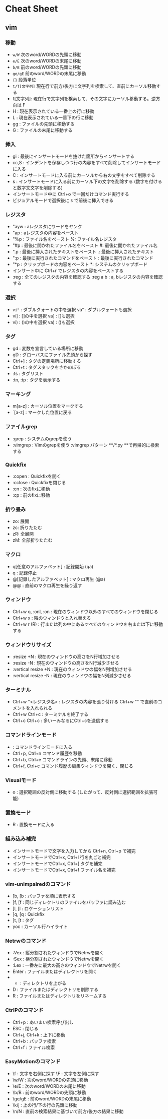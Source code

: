 # Cheat Sheet

## vim

### 移動
* `w/W` 次のword/WORDの先頭に移動
* `e/E` 次のword/WORDの末尾に移動
* `b/B` 前のword/WORDの先頭に移動
* `ge/gE` 前のword/WORDの末尾に移動
* `{}` 段落単位
* `t/T[文字列]` 現在行で前方/後方に文字列を検索して、直前にカーソル移動する
* f[文字列]: 現在行で文字列を検索して、その文字にカーソル移動する。逆方向は F
* H : 現在表示されている一番上の行に移動
* L : 現在表示されている一番下の行に移動
* gg : ファイルの先頭に移動する
* G : ファイルの末尾に移動する

### 挿入
* gi : 最後にインサートモードを抜けた箇所からインサートする
* cc,S : インデントを保存しつつ行の内容をすべて削除してインサートモードに入る
* C : インサートモードに入る前にカーソルから右の文字をすべて削除する
* s : インサートモードに入る前にカーソル下の文字を削除する (数字を付けると数字文文字を削除する)
* インサートモード中に Ctrl+o で一回だけコマンド実行する
* ビジュアルモードで選択後に `S` で前後に挿入できる

### レジスタ
* "ayw : aレジスタにワードをヤンク
* "ap : aレジスタの内容をペースト
* "%p : ファイル名をペースト %: ファイル名レジスタ
* "#p : 最後に開かれたファイル名をペースト #: 最後に開かれたファイル名
* ".p : 最後に挿入されたテキストをペースト .: 最後に挿入されたテキスト
* ":p : 最後に実行されたコマンドをペースト : 最後に実行されたコマンド
* "*p : クリップボードの内容をペースト *: システムのクリップボード
* インサート中に Ctrl+r でレジスタの内容をペーストする
* :reg : 全てのレジスタの内容を確認する :reg a b : a, bレジスタの内容を確認する

### 選択
* `vi"` : ダブルクォートの中を選択  va" : ダブルクォートも選択
* vi] : []の中を選択  va] : []も選択
* vi) : ()の中を選択  va) : ()も選択

### タグ
* gd : 変数を宣言している場所に移動
* gD : グローバスにファイル先頭から探す
* Ctrl+] : タグの定義場所に移動する
* Ctrl+t : タグスタックをさかのぼる
* :ts : タグリスト
* :tn, :tp : タグを表示する

### マーキング
* m[a-z] : カーソル位置をマークする
* `[a-z] : マークした位置に戻る

### ファイルgrep
* :grep : システムのgrepを使う
* :vimgrep : Vimのgrepを使う :vimgrep パターン **/*.py **で再帰的に検索する

### Quickfix
* :copen : Quickfixを開く
* :cclose : Quickfixを閉じる
* :cn : 次のfixに移動
* :cp : 前のfixに移動

### 折り畳み
* zo: 展開
* zc: 折りたたむ
* zR: 全展開
* zM: 全部折りたたむ

### マクロ
* q[任意のアルファベット] : 記録開始 (qa)
* q : 記録停止
* @[記録したアルファベット] : マクロ再生 (@a)
* @@ : 直前のマクロ再生を繰り返す

### ウィンドウ
* Ctrl+w o, :onl, :on : 現在のウィンドウ以外のすべてのウィンドウを閉じる
* Ctrl+w x : 隣のウィンドウと入れ替える
* Ctrl+w r (R) : 行または列の中にあるすべてのウィンドウを右または下に移動する

### ウィンドウリサイズ
* :resize +N : 現在のウィンドウの高さをN行増加させる
* :resize -N : 現在のウィンドウの高さをN行減少させる
* :vertical resize +N : 現在のウィンドウの幅をN列増加させる
* :vertical resize -N : 現在のウィンドウの幅をN列減少させる

### ターミナル
* Ctrl+w "<レジスタ名> : レジスタの内容を張り付ける  Ctrl+w "" で直前のコメントを入れられる
* Ctrl+w Ctrl+c : ターミナルを終了する
* Ctrl+c Ctrl+c : 多いーみなるにCtrl+cを送信する

### コマンドラインモード
* : コマンドラインモードに入る
* Ctrl+p, Ctrl+n コマンド履歴を移動
* Ctrl+b, Ctrl+e コマンドラインの先頭、末尾に移動
* Ctrl+f, Ctrl+c コマンド履歴の編集ウィンドウを開く、閉じる

### Visualモード
* o : 選択範囲の反対側に移動する (したがって、反対側に選択範囲を拡張可能)

### 置換モード
* R : 置換モードに入る

### 組み込み補完
* インサートモードで文字を入力してから Ctrl+n, Ctrl+p で補完
* インサートモードでCtrl+x, Ctrl+l 行を丸ごと補完
* インサートモードでCtrl+x, Ctrl+] タグを補完
* インサートモードでCtrl+x, Ctrl+f ファイル名を補完

### vim-unimpairedのコマンド
* ]b, [b : バッファを順に表示する
* ]f, [f : 同じディレクトリのファイルをバッファに読み込む
* ]l, [l : ロケーションリスト
* ]q, [q : Quickfix
* ]t, [t : タグ
* yoc : カーソル行ハイライト

### Netrwのコマンド
* :Vex : 縦分割されたウィンドウでNetrwを開く
* :Sex : 横分割されたウィンドウでNetrwを開く
* :Lex : 一番左に最大の高さのウィンドウでNetrwを開く
* Enter : ファイルまたはディレクトリを開く
* - : ディレクトリを上がる
* D : ファイルまたはディレクトリを削除する
* R : ファイルまたはディレクトリをリネームする

### CtrlPのコマンド
* Ctrl+p : あいまい検索呼び出し
* ESC : 閉じる
* Ctrl+j, Ctrl+k : 上下に移動
* Ctrl+b : バッファ検索
* Ctrl+f : ファイル検索

### EasyMotionのコマンド
* \\f : 文字を右側に探す \\F : 文字を左側に探す
* \\w/W : 次のword/WORDの先頭に移動
* \\e/E : 次のword/WORDの末尾に移動
* \\b/B : 前のword/WORDの先頭に移動
* \\ge/gE : 前のword/WORDの末尾に移動
* \\k/j : 上の行/下の行の先頭に移動
* \\n/N : 直前の検索結果に基づいて前方/後方の結果に移動


